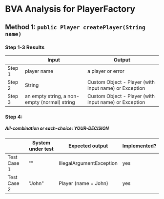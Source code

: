 # BVA Analysis for PlayerFactory

## Method 1: ```public Player createPlayer(String name)```
### Step 1-3 Results
|        | Input                                        | Output                                                |
|--------|----------------------------------------------|-------------------------------------------------------|
| Step 1 | player name                                  | a player or error                                     |
| Step 2 | String                                       | Custom Object - Player (with input name) or Exception |
| Step 3 | an empty string, a non-empty (normal) string | Custom Object - Player (with input name) or Exception |
### Step 4:
##### All-combination or each-choice: YOUR-DECISION

|              | System under test | Expected output          | Implemented? |
|--------------|-------------------|--------------------------|--------------|
| Test Case 1  | ""                | IllegalArgumentException | yes          |
| Test Case 2  | "John"            | Player (name = John)     | yes          |